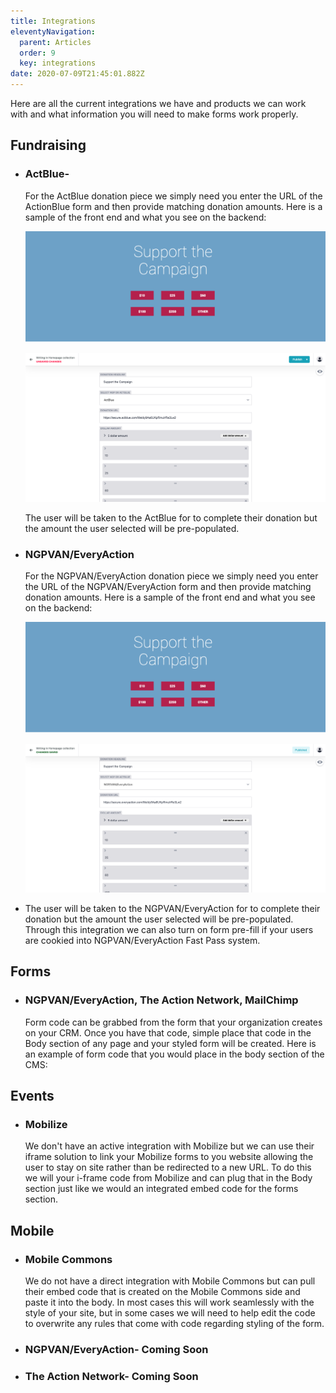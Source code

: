 ```yaml
---
title: Integrations
eleventyNavigation:
  parent: Articles
  order: 9
  key: integrations
date: 2020-07-09T21:45:01.882Z
---
```

Here are all the current integrations we have and products we can work with and what information you will need to make forms work properly.

## **Fundraising**

* ### **ActBlue-**

  For the ActBlue donation piece we simply need you enter the URL of the ActionBlue form and then provide matching donation amounts. Here is a sample of the front end and what you see on the backend:

  ![](/img/uploads/screen-shot-2020-07-17-at-1.52.35-pm.png)

  ![](/img/uploads/content_manager-3-.png)

  The user will be taken to the ActBlue for to complete their donation but the amount the user selected will be pre-populated. 
* ### NGPVAN/EveryAction

  For the NGPVAN/EveryAction donation piece we simply need you enter the URL of the NGPVAN/EveryAction form and then provide matching donation amounts. Here is a sample of the front end and what you see on the backend:

  ![](/img/uploads/screen-shot-2020-07-17-at-1.52.35-pm.png)

  ![](/img/uploads/content_manager-2-.png)
* The user will be taken to the NGPVAN/EveryAction for to complete their donation but the amount the user selected will be pre-populated. Through this integration we can also turn on form pre-fill if your users are cookied into NGPVAN/EveryAction Fast Pass system. 

## Forms

* ### NGPVAN/EveryAction, The Action Network, MailChimp

  Form code can be grabbed from the form that your organization creates on your CRM. Once you have that code, simple place that code in the Body section of any page and your styled form will be created. Here is an example of form code that you would place in the body section of the CMS:

## Events

* ### Mobilize

  We don't have an active integration with Mobilize but we can use their iframe solution to link your Mobilize forms to you website allowing the user to stay on site rather than be redirected to a new URL. To do this we will your i-frame code from Mobilize and can plug that in the Body section just like we would an integrated embed code for the forms section.

## Mobile

* ### Mobile Commons

  We do not have a direct integration with Mobile Commons but can pull their embed code that is created on the Mobile Commons side and paste it into the body. In most cases this will work seamlessly with the style of your site, but in some cases we will need to help edit the code to overwrite any rules that come with code regarding styling of the form. 
* ### NGPVAN/EveryAction- Coming Soon
* ### The Action Network- Coming Soon